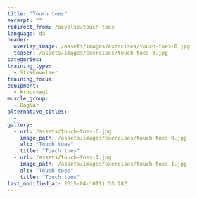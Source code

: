 ```yaml
---
title: "Touch toes"
excerpt: ""
redirect_from: /oevelse/touch-toes
language: da
header:
  overlay_image: /assets/images/exercises/touch-toes-0.jpg
  teaser: /assets/images/exercises/touch-toes-0.jpg
categories:
training_type: 
  - Strækøvelser
training_focus: 
equipment:
  - kropsvægt
muscle_group:
  - Baglår
alternative_titles:
  - 
gallery:
  - url: /assets/touch-toes-0.jpg
    image_path: /assets/images/exercises/touch-toes-0.jpg
    alt: "Touch toes"
    title: "Touch toes"
  - url: /assets/touch-toes-1.jpg
    image_path: /assets/images/exercises/touch-toes-1.jpg
    alt: "Touch toes"
    title: "Touch toes"
last_modified_at: 2015-04-10T11:55:28Z
---
```



